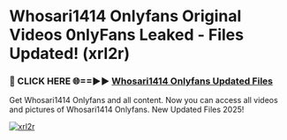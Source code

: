 # Whosari1414 Onlyfans Original Videos 0nlyFans Leaked - Files Updated! (xrl2r)

<h3>🔴 CLICK HERE 🌐==►► <a href="https://tinyurl.com/ehrbuxhb" rel="nofollow">Whosari1414 Onlyfans Updated Files</a></h3>

Get Whosari1414 Onlyfans and all content. Now you can access all videos and pictures of Whosari1414 Onlyfans. New Updated Files 2025!

[![xrl2r](https://i.imgur.com/lVYEuWS.gif)](https://tinyurl.com/ehrbuxhb)

